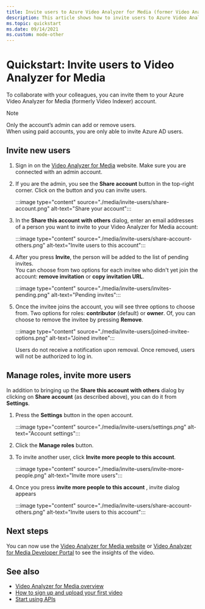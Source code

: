 ```yaml
---
title: Invite users to Azure Video Analyzer for Media (former Video Analyzer for Media) - Azure
description: This article shows how to invite users to Azure Video Analyzer for Media (former Video Analyzer for Media).
ms.topic: quickstart
ms.date: 09/14/2021
ms.custom: mode-other
---
```


# Quickstart: Invite users to Video Analyzer for Media

To collaborate with your colleagues, you can invite them to your Azure Video Analyzer for Media (formerly Video Indexer) account. 

> [!NOTE]
> Only the account’s admin can add or remove users.</br>
> When using paid accounts, you are only able to invite Azure AD users.

## Invite new users

1. Sign in on the [Video Analyzer for Media](https://www.videoindexer.ai/) website. Make sure you are connected with an admin account.
1. If you are the admin, you see the **Share account** button in the top-right corner. Click on the button and you can invite users. 

    :::image type="content" source="./media/invite-users/share-account.png" alt-text="Share your account":::
1. In the **Share this account with others** dialog, enter an email addresses of a person you want to invite to your Video Analyzer for Media account:

    :::image type="content" source="./media/invite-users/share-account-others.png" alt-text="Invite users to this account":::  
1. After you press **Invite**, the person will be added to the list of pending invites. <br/>You can choose from two options for each invitee who didn't yet join the account: **remove invitation** or **copy invitation URL**.

    :::image type="content" source="./media/invite-users/invites-pending.png" alt-text="Pending invites":::  
1. Once the invitee joins the account, you will see three options to choose from. Two options for roles: **contributor** (default) or **owner**. Of, you can choose to remove the invitee by pressing **Remove**.

    :::image type="content" source="./media/invite-users/joined-invitee-options.png" alt-text="Joined invitee":::  

    Users do not receive a notification upon removal. Once removed, users will not be authorized  to log in.

## Manage roles, invite more users

In addition to bringing up the **Share this account with others** dialog by clicking on **Share account** (as described above), you can do it from **Settings**.

1. Press the **Settings** button in the open account. 

    :::image type="content" source="./media/invite-users/settings.png" alt-text="Account settings":::  
1. Click the **Manage roles** button.
1. To invite another user,  click **Invite more people to this account**.

    :::image type="content" source="./media/invite-users/invite-more-people.png" alt-text="Invite more users":::  
1. Once you press **invite more people to this account** , invite dialog appears
 
    :::image type="content" source="./media/invite-users/share-account-others.png" alt-text="Invite users to this account":::  

## Next steps

You can now use the [Video Analyzer for Media website](video-indexer-view-edit.md) or [Video Analyzer for Media Developer Portal](video-indexer-use-apis.md) to see the insights of the video.

## See also

- [Video Analyzer for Media overview](video-indexer-overview.md)
- [How to sign up and upload your first video](video-indexer-get-started.md)
- [Start using APIs](video-indexer-use-apis.md)
